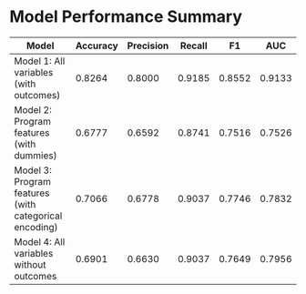 # Model Performance Summary

| Model | Accuracy | Precision | Recall | F1 | AUC |
|-------|----------|-----------|--------|----|---------|
| Model 1: All variables (with outcomes) | 0.8264 | 0.8000 | 0.9185 | 0.8552 | 0.9133 |
| Model 2: Program features (with dummies) | 0.6777 | 0.6592 | 0.8741 | 0.7516 | 0.7526 |
| Model 3: Program features (with categorical encoding) | 0.7066 | 0.6778 | 0.9037 | 0.7746 | 0.7832 |
| Model 4: All variables without outcomes | 0.6901 | 0.6630 | 0.9037 | 0.7649 | 0.7956 |
